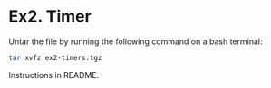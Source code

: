 # Ex2. Timer

Untar the file by running the following command on a bash terminal:

```bash
tar xvfz ex2-timers.tgz
```

Instructions in README.
